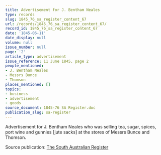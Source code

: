 ```yaml
---
title: Advertisement for J. Bentham Neales
type: records
slug: 1845_76_sa_register_content_67
url: /records/1845_76_sa_register_content_67/
record_id: 1845_76_sa_register_content_67
date: '1845-06-11'
date_display: null
volume: null
issue_number: null
page: '2'
article_type: advertisement
issue_reference: 11 June 1845, page 2
people_mentioned:
- J. Bentham Neales
- Messrs Bunce
- Thomson
places_mentioned: []
topics:
- business
- advertisement
- goods
source_document: 1845-76 SA Register.doc
publication_slug: sa-register
---
```


Advertisement for J. Bentham Neales who was selling tea, sugar, spices, port wine and gunnies [jute sacks] at the stores of Messrs Bunce and Thomson.


Source publication: [The South Australian Register](/publications/sa-register/)
